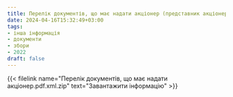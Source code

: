 ```yaml
---
title: Перелік документів, що має надати акціонер (представник акціонера) для його участі у дистанційних чергових річних загальних зборах акціонерів 12 грудня 2022 року
date: 2024-04-16T15:32:49+03:00
tags:
- інша інформація
- документи
- збори
- 2022
draft: false
---
```


{{< filelink name="Перелік документів, що має надати акціонер.pdf.xml.zip" text="Завантажити інформацію" >}}
